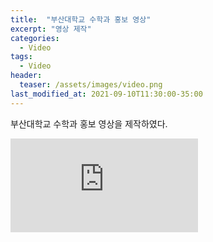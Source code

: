 ```yaml
---
title:  "부산대학교 수학과 홍보 영상"
excerpt: "영상 제작"
categories:
  - Video
tags:
  - Video
header:
  teaser: /assets/images/video.png
last_modified_at: 2021-09-10T11:30:00-35:00
---
```


부산대학교 수학과 홍보 영상을 제작하였다.

<iframe src="https://www.youtube-nocookie.com/embed/UEeTrtAhpOs" frameborder="0" allowfullscreen=1></iframe>

